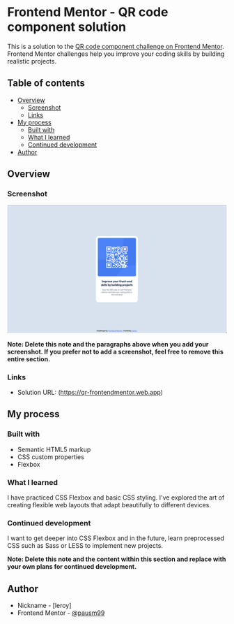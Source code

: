 # Frontend Mentor - QR code component solution

This is a solution to the [QR code component challenge on Frontend Mentor](https://www.frontendmentor.io/challenges/qr-code-component-iux_sIO_H). Frontend Mentor challenges help you improve your coding skills by building realistic projects. 

## Table of contents

- [Overview](#overview)
  - [Screenshot](#screenshot)
  - [Links](#links)
- [My process](#my-process)
  - [Built with](#built-with)
  - [What I learned](#what-i-learned)
  - [Continued development](#continued-development)
- [Author](#author)

## Overview

### Screenshot

![](images/Solution_Screenshot.png)

**Note: Delete this note and the paragraphs above when you add your screenshot. If you prefer not to add a screenshot, feel free to remove this entire section.**

### Links

- Solution URL: (https://qr-frontendmentor.web.app)

## My process

### Built with

- Semantic HTML5 markup
- CSS custom properties
- Flexbox

### What I learned

I have practiced CSS Flexbox and basic CSS styling. I've explored the art of creating flexible web layouts that adapt beautifully to different devices. 

### Continued development

I want to get deeper into CSS Flexbox and in the future, learn preprocessed CSS such as Sass or LESS to implement new projects.

**Note: Delete this note and the content within this section and replace with your own plans for continued development.**

## Author

- Nickname - [leroy]
- Frontend Mentor - [@pausm99](https://www.frontendmentor.io/profile/pausm99)